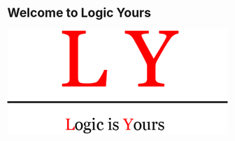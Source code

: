 # Welcome to Logic Yours

<a href="http://amehaviz.github.io/inlogicway"><img src="img/Logo.png" alt="Logic is Yours!" style="max-width:100%;"></a>